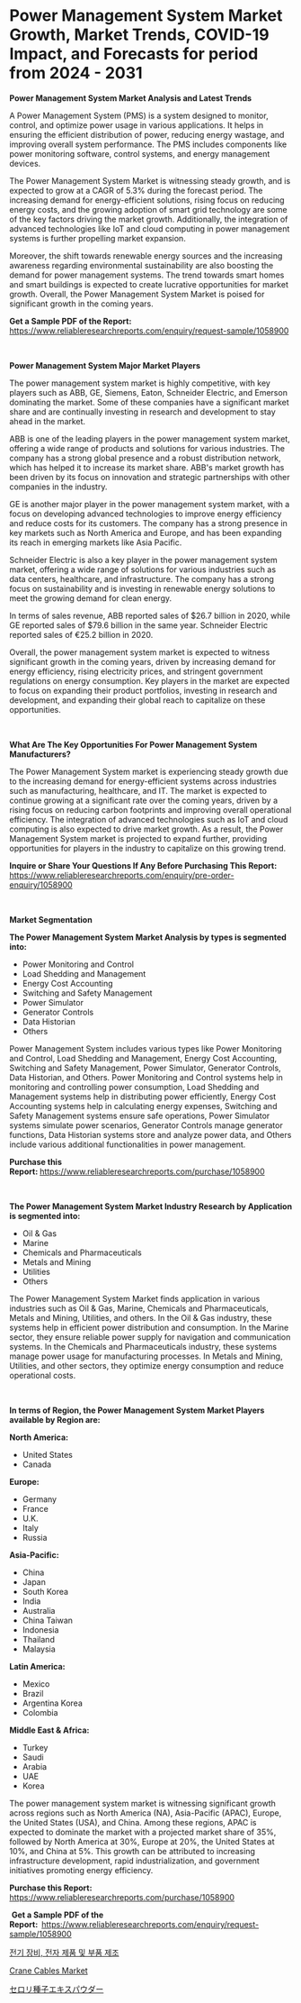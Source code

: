 <p><h1>Power Management System Market Growth, Market Trends, COVID-19 Impact, and Forecasts for period from 2024 - 2031</h1></p><p><strong>Power Management System Market Analysis and Latest Trends</strong></p>
<p><p>A Power Management System (PMS) is a system designed to monitor, control, and optimize power usage in various applications. It helps in ensuring the efficient distribution of power, reducing energy wastage, and improving overall system performance. The PMS includes components like power monitoring software, control systems, and energy management devices.</p><p>The Power Management System Market is witnessing steady growth, and is expected to grow at a CAGR of 5.3% during the forecast period. The increasing demand for energy-efficient solutions, rising focus on reducing energy costs, and the growing adoption of smart grid technology are some of the key factors driving the market growth. Additionally, the integration of advanced technologies like IoT and cloud computing in power management systems is further propelling market expansion.</p><p>Moreover, the shift towards renewable energy sources and the increasing awareness regarding environmental sustainability are also boosting the demand for power management systems. The trend towards smart homes and smart buildings is expected to create lucrative opportunities for market growth. Overall, the Power Management System Market is poised for significant growth in the coming years.</p></p>
<p><strong>Get a Sample PDF of the Report:&nbsp;</strong> <a href="https://www.reliableresearchreports.com/enquiry/request-sample/1058900">https://www.reliableresearchreports.com/enquiry/request-sample/1058900</a></p>
<p>&nbsp;</p>
<p><strong>Power Management System Major Market Players</strong></p>
<p><p>The power management system market is highly competitive, with key players such as ABB, GE, Siemens, Eaton, Schneider Electric, and Emerson dominating the market. Some of these companies have a significant market share and are continually investing in research and development to stay ahead in the market.</p><p>ABB is one of the leading players in the power management system market, offering a wide range of products and solutions for various industries. The company has a strong global presence and a robust distribution network, which has helped it to increase its market share. ABB's market growth has been driven by its focus on innovation and strategic partnerships with other companies in the industry.</p><p>GE is another major player in the power management system market, with a focus on developing advanced technologies to improve energy efficiency and reduce costs for its customers. The company has a strong presence in key markets such as North America and Europe, and has been expanding its reach in emerging markets like Asia Pacific.</p><p>Schneider Electric is also a key player in the power management system market, offering a wide range of solutions for various industries such as data centers, healthcare, and infrastructure. The company has a strong focus on sustainability and is investing in renewable energy solutions to meet the growing demand for clean energy.</p><p>In terms of sales revenue, ABB reported sales of $26.7 billion in 2020, while GE reported sales of $79.6 billion in the same year. Schneider Electric reported sales of €25.2 billion in 2020.</p><p>Overall, the power management system market is expected to witness significant growth in the coming years, driven by increasing demand for energy efficiency, rising electricity prices, and stringent government regulations on energy consumption. Key players in the market are expected to focus on expanding their product portfolios, investing in research and development, and expanding their global reach to capitalize on these opportunities.</p></p>
<p>&nbsp;</p>
<p><strong>What Are The Key Opportunities For Power Management System Manufacturers?</strong></p>
<p><p>The Power Management System market is experiencing steady growth due to the increasing demand for energy-efficient systems across industries such as manufacturing, healthcare, and IT. The market is expected to continue growing at a significant rate over the coming years, driven by a rising focus on reducing carbon footprints and improving overall operational efficiency. The integration of advanced technologies such as IoT and cloud computing is also expected to drive market growth. As a result, the Power Management System market is projected to expand further, providing opportunities for players in the industry to capitalize on this growing trend.</p></p>
<p><strong>Inquire or Share Your Questions If Any Before Purchasing This Report:</strong> <a href="https://www.reliableresearchreports.com/enquiry/pre-order-enquiry/1058900">https://www.reliableresearchreports.com/enquiry/pre-order-enquiry/1058900</a></p>
<p>&nbsp;</p>
<p><strong>Market Segmentation</strong></p>
<p><strong>The Power Management System Market Analysis by types is segmented into:</strong></p>
<p><ul><li>Power Monitoring and Control</li><li>Load Shedding and Management</li><li>Energy Cost Accounting</li><li>Switching and Safety Management</li><li>Power Simulator</li><li>Generator Controls</li><li>Data Historian</li><li>Others</li></ul></p>
<p><p>Power Management System includes various types like Power Monitoring and Control, Load Shedding and Management, Energy Cost Accounting, Switching and Safety Management, Power Simulator, Generator Controls, Data Historian, and Others. Power Monitoring and Control systems help in monitoring and controlling power consumption, Load Shedding and Management systems help in distributing power efficiently, Energy Cost Accounting systems help in calculating energy expenses, Switching and Safety Management systems ensure safe operations, Power Simulator systems simulate power scenarios, Generator Controls manage generator functions, Data Historian systems store and analyze power data, and Others include various additional functionalities in power management.</p></p>
<p><strong>Purchase this Report:&nbsp;</strong><a href="https://www.reliableresearchreports.com/purchase/1058900">https://www.reliableresearchreports.com/purchase/1058900</a></p>
<p>&nbsp;</p>
<p><strong>The Power Management System Market Industry Research by Application is segmented into:</strong></p>
<p><ul><li>Oil & Gas</li><li>Marine</li><li>Chemicals and Pharmaceuticals</li><li>Metals and Mining</li><li>Utilities</li><li>Others</li></ul></p>
<p><p>The Power Management System Market finds application in various industries such as Oil & Gas, Marine, Chemicals and Pharmaceuticals, Metals and Mining, Utilities, and others. In the Oil & Gas industry, these systems help in efficient power distribution and consumption. In the Marine sector, they ensure reliable power supply for navigation and communication systems. In the Chemicals and Pharmaceuticals industry, these systems manage power usage for manufacturing processes. In Metals and Mining, Utilities, and other sectors, they optimize energy consumption and reduce operational costs.</p></p>
<p>&nbsp;</p>
<p><strong>In terms of Region, the Power Management System Market Players available by Region are:</strong></p>
<p>
    <p> <strong> North America: </strong>
        <ul>
            <li>United States</li>
            <li>Canada</li>
        </ul>
        </p> 
    <p> <strong> Europe: </strong>
        <ul>
            <li>Germany</li>
            <li>France</li>
            <li>U.K.</li>
            <li>Italy</li>
            <li>Russia</li>
        </ul>
        </p> 
    <p> <strong> Asia-Pacific: </strong>
        <ul>
            <li>China</li>
            <li>Japan</li>
            <li>South Korea</li>
            <li>India</li>
            <li>Australia</li>
            <li>China Taiwan</li>
            <li>Indonesia</li>
            <li>Thailand</li>
            <li>Malaysia</li>
        </ul>
        </p> 
    <p> <strong> Latin America: </strong>
        <ul>
            <li>Mexico</li>
            <li>Brazil</li>
            <li>Argentina Korea</li>
            <li>Colombia</li>
        </ul>
        </p> 
    <p> <strong> Middle East & Africa: </strong>
        <ul>
            <li>Turkey</li>
            <li>Saudi</li>
            <li>Arabia</li>
            <li>UAE</li>
            <li>Korea</li>
        </ul>
    </p>
    </p>
<p><p>The power management system market is witnessing significant growth across regions such as North America (NA), Asia-Pacific (APAC), Europe, the United States (USA), and China. Among these regions, APAC is expected to dominate the market with a projected market share of 35%, followed by North America at 30%, Europe at 20%, the United States at 10%, and China at 5%. This growth can be attributed to increasing infrastructure development, rapid industrialization, and government initiatives promoting energy efficiency.</p></p>
<p><strong>Purchase this Report: </strong><a href="https://www.reliableresearchreports.com/purchase/1058900">https://www.reliableresearchreports.com/purchase/1058900</a></p>
<p>&nbsp;<strong>Get a Sample PDF of the Report:&nbsp;&nbsp;</strong><a href="https://www.reliableresearchreports.com/enquiry/request-sample/1058900">https://www.reliableresearchreports.com/enquiry/request-sample/1058900</a></p>
<p><strong></strong></p>
<p><p><a href="https://github.com/crfsywufhm81415/Market-Research-Report-List-1/blob/main/831871914917.md">전기 장비, 전자 제품 및 부품 제조</a></p><p><a href="https://github.com/RickHolmes3/Market-Research-Report-List-4/blob/main/crane-cables-market.md">Crane Cables Market</a></p><p><a href="https://github.com/zekaoe592392/Market-Research-Report-List-1/blob/main/155364116109.md">セロリ種子エキスパウダー</a></p></p>